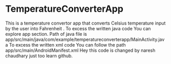 # TemperatureConverterApp
This is a temperature convertor app that converts Celsius temperature input by the user into Fahrenheit . 
To excess the written java code You can explore app section. Path of java file is app/src/main/java/com/example/temperatureconverterapp/MainActivity.java
To excess the written xml code You can follow the path app/src/main/AndroidManifest.xml 
Hey this code is changed by naresh chaudhary just too learn github.
